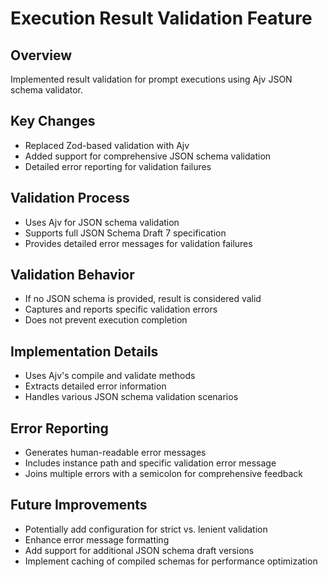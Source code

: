 # Execution Result Validation Feature

## Overview
Implemented result validation for prompt executions using Ajv JSON schema validator.

## Key Changes
- Replaced Zod-based validation with Ajv
- Added support for comprehensive JSON schema validation
- Detailed error reporting for validation failures

## Validation Process
- Uses Ajv for JSON schema validation
- Supports full JSON Schema Draft 7 specification
- Provides detailed error messages for validation failures

## Validation Behavior
- If no JSON schema is provided, result is considered valid
- Captures and reports specific validation errors
- Does not prevent execution completion

## Implementation Details
- Uses Ajv's compile and validate methods
- Extracts detailed error information
- Handles various JSON schema validation scenarios

## Error Reporting
- Generates human-readable error messages
- Includes instance path and specific validation error message
- Joins multiple errors with a semicolon for comprehensive feedback

## Future Improvements
- Potentially add configuration for strict vs. lenient validation
- Enhance error message formatting
- Add support for additional JSON schema draft versions
- Implement caching of compiled schemas for performance optimization
